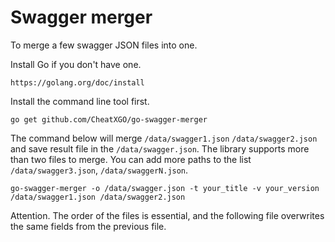 # Swagger merger

To merge a few swagger JSON files into one.

Install Go if you don't have one.

	https://golang.org/doc/install

Install the command line tool first.

	go get github.com/CheatXGO/go-swagger-merger


The command below will merge ``/data/swagger1.json`` ``/data/swagger2.json`` and save result file in the ``/data/swagger.json``. The library supports more than two files to merge. You can add more paths to the list ``/data/swagger3.json``, ``/data/swaggerN.json``. 

	go-swagger-merger -o /data/swagger.json -t your_title -v your_version /data/swagger1.json /data/swagger2.json


Attention. The order of the files is essential, and the following file overwrites the same fields from the previous file.
